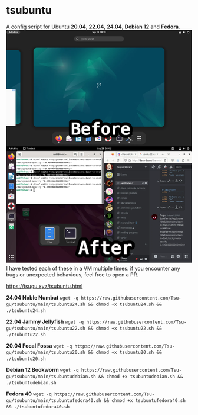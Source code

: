 # tsubuntu
A config script for Ubuntu **20.04**, **22.04**, **24.04**, **Debian 12** and **Fedora**. 
![screenshot](https://raw.githubusercontent.com/Tsu-gu/tsubuntu/main/tsubuntu-debian.webp)
I have tested each of these in a VM multiple times. if you encounter any bugs or unexpected behavious, feel free to open a PR.

https://tsugu.xyz/tsubuntu.html

**24.04 Noble Numbat**
`wget -q https://raw.githubusercontent.com/Tsu-gu/tsubuntu/main/tsubuntu24.sh && chmod +x tsubuntu24.sh && ./tsubuntu24.sh`

**22.04 Jammy Jellyfish**
`wget -q https://raw.githubusercontent.com/Tsu-gu/tsubuntu/main/tsubuntu22.sh && chmod +x tsubuntu22.sh && ./tsubuntu22.sh`

**20.04 Focal Fossa**
`wget -q https://raw.githubusercontent.com/Tsu-gu/tsubuntu/main/tsubuntu20.sh && chmod +x tsubuntu20.sh && ./tsubuntu20.sh`


**Debian 12 Bookworm**
`wget -q https://raw.githubusercontent.com/Tsu-gu/tsubuntu/main/tsubuntudebian.sh && chmod +x tsubuntudebian.sh && ./tsubuntudebian.sh`

**Fedora 40**
`wget -q https://raw.githubusercontent.com/Tsu-gu/tsubuntu/main/tsubuntufedora40.sh && chmod +x tsubuntufedora40.sh && ./tsubuntufedora40.sh`
